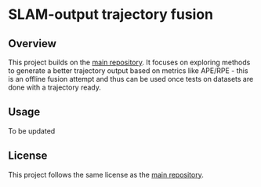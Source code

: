 # SLAM-output trajectory fusion

## Overview
This project builds on the [main repository](../README.md). It focuses on exploring methods to generate a better trajectory output based on metrics like APE/RPE - this is an offline fusion attempt and thus can be used once tests on datasets are done with a trajectory ready. 

## Usage
To be updated

## License
This project follows the same license as the [main repository](../LICENSE).
